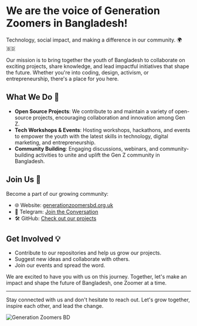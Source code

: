 # We are the voice of Generation Zoomers in Bangladesh!

Technology, social impact, and making a difference in our community. 🌍🇧🇩

Our mission is to bring together the youth of Bangladesh to collaborate on exciting projects, share knowledge, and lead impactful initiatives that shape the future. Whether you're into coding, design, activism, or entrepreneurship, there's a place for you here.

## What We Do 🎯

- **Open Source Projects**: We contribute to and maintain a variety of open-source projects, encouraging collaboration and innovation among Gen Z.
- **Tech Workshops & Events**: Hosting workshops, hackathons, and events to empower the youth with the latest skills in technology, digital marketing, and entrepreneurship.
- **Community Building**: Engaging discussions, webinars, and community-building activities to unite and uplift the Gen Z community in Bangladesh.

## Join Us 🚀

Become a part of our growing community:

- 🌐 Website: [generationzoomersbd.org.uk](https://generationzoomersbd.org.uk)
- 💬 Telegram: [Join the Conversation](https://t.me/GenerationZoomersBD)
- 🛠 GitHub: [Check out our projects](https://github.com/GenerationZoomersBD)

## Get Involved 💡

- Contribute to our repositories and help us grow our projects.
- Suggest new ideas and collaborate with others.
- Join our events and spread the word.

We are excited to have you with us on this journey. Together, let's make an impact and shape the future of Bangladesh, one Zoomer at a time.

---

Stay connected with us and don't hesitate to reach out. Let's grow together, inspire each other, and lead the change.

![Generation Zoomers BD](https://encrypted-tbn0.gstatic.com/images?q=tbn:ANd9GcRGNFnjXRcNE4ey3nrzyUtsW5GlmB2xAarnvxj4kzUoQQf8gisLjGTiKd5x&s=10)

